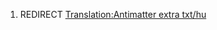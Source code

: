 1.  REDIRECT [Translation:Antimatter extra
    txt/hu](Translation:Antimatter_extra_txt/hu "wikilink")